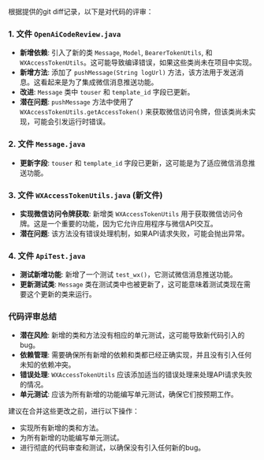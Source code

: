 根据提供的git diff记录，以下是对代码的评审：

### 1. 文件 `OpenAiCodeReview.java`
- **新增依赖**: 引入了新的类 `Message`, `Model`, `BearerTokenUtils`, 和 `WXAccessTokenUtils`。这可能导致编译错误，如果这些类尚未在项目中实现。
- **新增方法**: 添加了 `pushMessage(String logUrl)` 方法，该方法用于发送消息。这看起来是为了集成微信消息推送功能。
- **改进**: `Message` 类中 `touser` 和 `template_id` 字段已更新。
- **潜在问题**: `pushMessage` 方法中使用了 `WXAccessTokenUtils.getAccessToken()` 来获取微信访问令牌，但该类尚未实现，可能会引发运行时错误。

### 2. 文件 `Message.java`
- **更新字段**: `touser` 和 `template_id` 字段已更新，这可能是为了适应微信消息推送功能。

### 3. 文件 `WXAccessTokenUtils.java` (新文件)
- **实现微信访问令牌获取**: 新增类 `WXAccessTokenUtils` 用于获取微信访问令牌。这是一个重要的功能，因为它允许应用程序与微信API交互。
- **潜在问题**: 该方法没有错误处理机制，如果API请求失败，可能会抛出异常。

### 4. 文件 `ApiTest.java`
- **测试新增功能**: 新增了一个测试 `test_wx()`，它测试微信消息推送功能。
- **更新测试类**: `Message` 类在测试类中也被更新了，这可能意味着测试类现在需要这个更新的类来运行。

### 代码评审总结
- **潜在风险**: 新增的类和方法没有相应的单元测试，这可能导致新代码引入的bug。
- **依赖管理**: 需要确保所有新增的依赖和类都已经正确实现，并且没有引入任何未知的依赖冲突。
- **错误处理**: `WXAccessTokenUtils` 应该添加适当的错误处理来处理API请求失败的情况。
- **单元测试**: 应该为所有新增的功能编写单元测试，确保它们按预期工作。

建议在合并这些更改之前，进行以下操作：
- 实现所有新增的类和方法。
- 为所有新增的功能编写单元测试。
- 进行彻底的代码审查和测试，以确保没有引入任何新的bug。